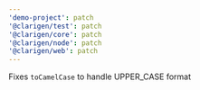 ```yaml
---
'demo-project': patch
'@clarigen/test': patch
'@clarigen/core': patch
'@clarigen/node': patch
'@clarigen/web': patch
---
```


Fixes `toCamelCase` to handle UPPER_CASE format
